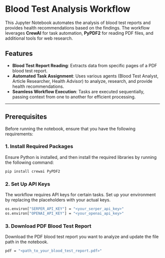 # Blood Test Analysis Workflow

This Jupyter Notebook automates the analysis of blood test reports and provides health recommendations based on the findings. The workflow leverages **CrewAI** for task automation, **PyPDF2** for reading PDF files, and additional tools for web research.

## Features

- **Blood Test Report Reading**: Extracts data from specific pages of a PDF blood test report.
- **Automated Task Assignment**: Uses various agents (Blood Test Analyst, Article Researcher, Health Advisor) to analyze, research, and provide health recommendations.
- **Seamless Workflow Execution**: Tasks are executed sequentially, passing context from one to another for efficient processing.

---

## Prerequisites

Before running the notebook, ensure that you have the following requirements:

### 1. Install Required Packages

Ensure Python is installed, and then install the required libraries by running the following command:

```bash
pip install crewai PyPDF2
```

### 2. Set Up API Keys

The workflow requires API keys for certain tasks. Set up your environment by replacing the placeholders with your actual keys.

```bash
os.environ["SERPER_API_KEY"] = "<your_serper_api_key>"
os.environ["OPENAI_API_KEY"] = "<your_openai_api_key>"
```

### 3.  Download PDF Blood Test Report

Download the PDF blood test report you want to analyze and update the file path in the notebook.

```bash
pdf = "<path_to_your_blood_test_report.pdf>"
```

